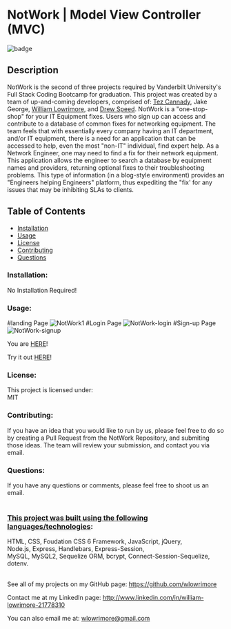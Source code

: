 # NotWork | Model View Controller (MVC)

![badge](https://img.shields.io/badge/license-MIT-purple)<br />

## Description

NotWork is the second of three projects required by Vanderbilt University's Full Stack Coding Bootcamp for graduation. This project was created by a team of up-and-coming developers, comprised of: <a href="https://github.com/Tez28" target="_blank">Tez Cannady</a>, Jake George, <a href="https://github.com/wlowrimore" target="_blank">William Lowrimore</a>, and <a href="https://github.com/DrewSpeed" target="_blank">Drew Speed</a>. NotWork is a "one-stop-shop" for your IT Equipment fixes. Users who sign up can access and contribute to a database of common fixes for networking equipment. The team feels that with essentially every company having an IT department, and/or IT equipment, there is a need for an application that can be accessed to help, even the most "non-IT" individual, find expert help. As a Network Engineer, one may need to find a fix for their network equipment. This application allows the engineer to search a database by equipment names and providers, returning optional fixes to their troubleshooting problems. This type of information (in a blog-style environment) provides an "Engineers helping Engineers" platform, thus expediting the "fix' for any issues that may be inhibiting SLAs to clients.

## Table of Contents

- [Installation](#installation)
- [Usage](#usage)
- [License](#license)
- [Contributing](#contributing)
- [Questions](#questions)

### Installation:

No Installation Required!

### Usage:

#landing Page
![NotWork1](https://user-images.githubusercontent.com/92187341/161442256-0d4423d2-9288-4d21-876d-5840104eb53b.png)
#Login Page
![NotWork-login](https://user-images.githubusercontent.com/92187341/161442267-00b7b1f0-b1ce-48f5-a0be-7dace79da1bc.png)
#Sign-up Page
![NotWork-signup](https://user-images.githubusercontent.com/92187341/161442285-7929a91e-b396-4f9e-950a-c4420ae14ea7.png)


You are <a href="https://github.com/DrewSpeed/NotWork" target="_blank">HERE</a>!<br>

Try it out <a href="https://fast-wave-33945.herokuapp.com/" target="_blank">HERE</a>!

### License:

This project is licensed under:<br />
MIT

### Contributing:

If you have an idea that you would like to run by us, please feel free to do so by creating a Pull Request from the NotWork Repository, and submiting those ideas. The team will review your submission, and contact you via email.

### Questions:

If you have any questions or comments, please feel free to shoot us an email.<br><br>

### <u>This project was built using the following languages/technologies</u>:<br>

HTML, CSS, Foudation CSS 6 Framework, JavaScript, jQuery,<br> Node.js, Express, Handlebars, Express-Session,<br> MySQL, MySQL2, Sequelize ORM, bcrypt, Connect-Session-Sequelize, dotenv.<br><br>

See all of my projects on my GitHub page: https://github.com/wlowrimore

Contact me at my LinkedIn page: http://www.linkedin.com/in/william-lowrimore-21778310

You can also email me at: wlowrimore@gmail.com
